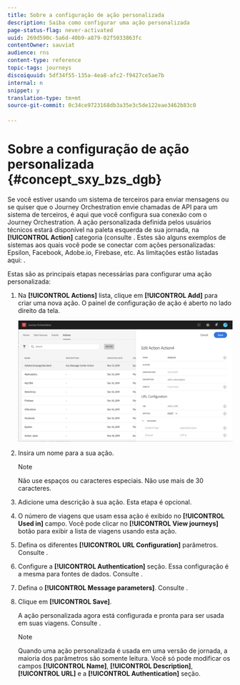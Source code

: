 ```yaml
---
title: Sobre a configuração de ação personalizada
description: Saiba como configurar uma ação personalizada
page-status-flag: never-activated
uuid: 269d590c-5a6d-40b9-a879-02f5033863fc
contentOwner: sauviat
audience: rns
content-type: reference
topic-tags: journeys
discoiquuid: 5df34f55-135a-4ea8-afc2-f9427ce5ae7b
internal: n
snippet: y
translation-type: tm+mt
source-git-commit: 0c34ce9723168db3a35e3c5de122eae3462b83c0

---
```



# Sobre a configuração de ação personalizada {#concept_sxy_bzs_dgb}

Se você estiver usando um sistema de terceiros para enviar mensagens ou se quiser que o Journey Orchestration envie chamadas de API para um sistema de terceiros, é aqui que você configura sua conexão com o Journey Orchestration. A ação personalizada definida pelos usuários técnicos estará disponível na paleta esquerda de sua jornada, na **[!UICONTROL Action]** categoria (consulte [](../building-journeys/about-action-activities.md). Estes são alguns exemplos de sistemas aos quais você pode se conectar com ações personalizadas: Epsilon, Facebook, Adobe.io, Firebase, etc.
As limitações estão listadas aqui: [](../action/custom-action-limitations.md).

Estas são as principais etapas necessárias para configurar uma ação personalizada:

1. Na **[!UICONTROL Actions]** lista, clique em **[!UICONTROL Add]** para criar uma nova ação. O painel de configuração de ação é aberto no lado direito da tela.

   ![](../assets/custom2.png)

1. Insira um nome para a sua ação.

   >[!NOTE]
   >
   >Não use espaços ou caracteres especiais. Não use mais de 30 caracteres.

1. Adicione uma descrição à sua ação. Esta etapa é opcional.
1. O número de viagens que usam essa ação é exibido no **[!UICONTROL Used in]** campo. Você pode clicar no **[!UICONTROL View journeys]** botão para exibir a lista de viagens usando esta ação.
1. Defina os diferentes **[!UICONTROL URL Configuration]** parâmetros. Consulte [](../action/url-configuration.md).
1. Configure a **[!UICONTROL Authentication]** seção. Essa configuração é a mesma para fontes de dados.  Consulte [](../datasource/external-data-sources.md#section_wjp_nl5_nhb).
1. Defina o **[!UICONTROL Message parameters]**. Consulte [](../action/defining-the-message-parameters.md).
1. Clique em **[!UICONTROL Save]**.

   A ação personalizada agora está configurada e pronta para ser usada em suas viagens. Consulte [](../building-journeys/about-action-activities.md).

   >[!NOTE]
   >
   >Quando uma ação personalizada é usada em uma versão de jornada, a maioria dos parâmetros são somente leitura. Você só pode modificar os campos **[!UICONTROL Name]**, **[!UICONTROL Description]**, **[!UICONTROL URL]** e a **[!UICONTROL Authentication]** seção.
